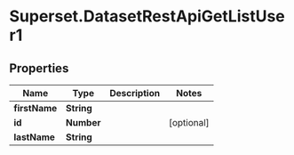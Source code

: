 # Superset.DatasetRestApiGetListUser1

## Properties
Name | Type | Description | Notes
------------ | ------------- | ------------- | -------------
**firstName** | **String** |  | 
**id** | **Number** |  | [optional] 
**lastName** | **String** |  | 
